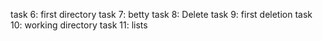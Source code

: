 task 6: first directory
task 7: betty
task 8: Delete
task 9: first deletion
task 10: working directory
task 11: lists
